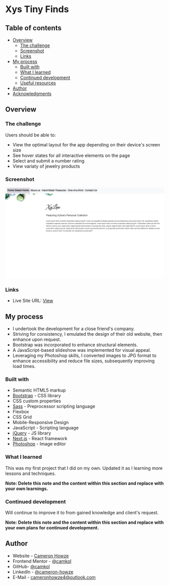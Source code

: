 # Xys Tiny Finds

## Table of contents

- [Overview](#overview)
  - [The challenge](#the-challenge)
  - [Screenshot](#screenshot)
  - [Links](#links)
- [My process](#my-process)
  - [Built with](#built-with)
  - [What I learned](#what-i-learned)
  - [Continued development](#continued-development)
  - [Useful resources](#useful-resources)
- [Author](#author)
- [Acknowledgments](#acknowledgments)

## Overview

### The challenge

Users should be able to:

- View the optimal layout for the app depending on their device's screen size
- See hover states for all interactive elements on the page
- Select and submit a number rating
- View variaty of jewelry products

### Screenshot

![](./screen.JPG)

### Links

- Live Site URL: [View](https://camkol.github.io/xystinyfind/)

## My process

- I undertook the development for a close friend's company.
- Striving for consistency, I emulated the design of their old website, then enhance upon request.
- Bootstrap was incorporated to enhance structural elements.
- A JavaScript-based slideshow was implemented for visual appeal.
- Leveraging my Photoshop skills, I converted images to JPG format to enhance accessibility and reduce file sizes, subsequently improving load times.

### Built with

- Semantic HTML5 markup
- [Bootstrap](https://getbootstrap.com/) - CSS library
- CSS custom properties
- [Sass](https://sass-lang.com/) - Preprocessor scripting language
- Flexbox
- CSS Grid
- Mobile-Responsive Design
- JavaScript - Scripting language
- [jQuery](https://jquery.com/) - JS library
- [Next.js](https://nextjs.org/) - React framework
- [Photoshop](https://www.adobe.com/products/photoshop.html) - Image editor

### What I learned

This was my first project that I did on my own. Updated it as I learning more lessons and techniques.

**Note: Delete this note and the content within this section and replace with your own learnings.**

### Continued development

Will continue to improve it to from gained knowledge and client's request.

**Note: Delete this note and the content within this section and replace with your own plans for continued development.**

## Author

- Website - [Cameron Howze](https://camkol.github.io/)
- Frontend Mentor - [@camkol](https://www.frontendmentor.io/profile/camkol)
- GitHub- [@camkol](https://github.com/camkol)
- LinkedIn - [@cameron-howze](https://www.linkedin.com/in/cameron-howze-28a646109/)
- E-Mail - [cameronhowze4@outlook.com](mailto:cameronhowze4@outlook.com)
